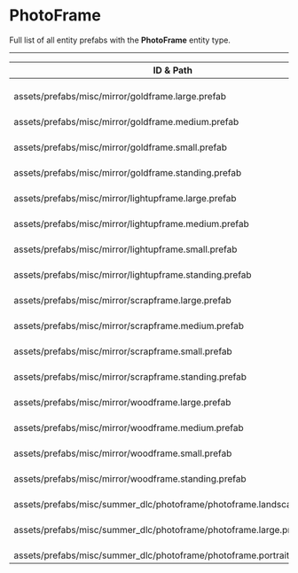 # PhotoFrame
Full list of all <Badge type="warning" text="19"/> entity prefabs with the **PhotoFrame** entity type.

---
| ID & Path |
| --- |
| <Badge type="tip" text="1911691685"/> <br> assets/prefabs/misc/mirror/goldframe.large.prefab |
| <Badge type="tip" text="1519085902"/> <br> assets/prefabs/misc/mirror/goldframe.medium.prefab |
| <Badge type="tip" text="2026522500"/> <br> assets/prefabs/misc/mirror/goldframe.small.prefab |
| <Badge type="tip" text="761155049"/> <br> assets/prefabs/misc/mirror/goldframe.standing.prefab |
| <Badge type="tip" text="30362863"/> <br> assets/prefabs/misc/mirror/lightupframe.large.prefab |
| <Badge type="tip" text="1949721915"/> <br> assets/prefabs/misc/mirror/lightupframe.medium.prefab |
| <Badge type="tip" text="3411109498"/> <br> assets/prefabs/misc/mirror/lightupframe.small.prefab |
| <Badge type="tip" text="882247664"/> <br> assets/prefabs/misc/mirror/lightupframe.standing.prefab |
| <Badge type="tip" text="1380032136"/> <br> assets/prefabs/misc/mirror/scrapframe.large.prefab |
| <Badge type="tip" text="2422617131"/> <br> assets/prefabs/misc/mirror/scrapframe.medium.prefab |
| <Badge type="tip" text="2578452179"/> <br> assets/prefabs/misc/mirror/scrapframe.small.prefab |
| <Badge type="tip" text="401411871"/> <br> assets/prefabs/misc/mirror/scrapframe.standing.prefab |
| <Badge type="tip" text="117164922"/> <br> assets/prefabs/misc/mirror/woodframe.large.prefab |
| <Badge type="tip" text="400455462"/> <br> assets/prefabs/misc/mirror/woodframe.medium.prefab |
| <Badge type="tip" text="3008094320"/> <br> assets/prefabs/misc/mirror/woodframe.small.prefab |
| <Badge type="tip" text="3197140845"/> <br> assets/prefabs/misc/mirror/woodframe.standing.prefab |
| <Badge type="tip" text="329573570"/> <br> assets/prefabs/misc/summer_dlc/photoframe/photoframe.landscape.prefab |
| <Badge type="tip" text="3931119293"/> <br> assets/prefabs/misc/summer_dlc/photoframe/photoframe.large.prefab |
| <Badge type="tip" text="1814168131"/> <br> assets/prefabs/misc/summer_dlc/photoframe/photoframe.portrait.prefab |
